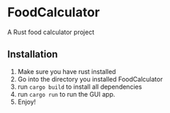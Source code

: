 # FoodCalculator
A Rust food calculator project


## Installation
1. Make sure you have rust installed
2. Go into the directory you installed FoodCalculator
3. run `cargo build` to install all dependencies
4. run `cargo run` to run the GUI app.
5. Enjoy!
